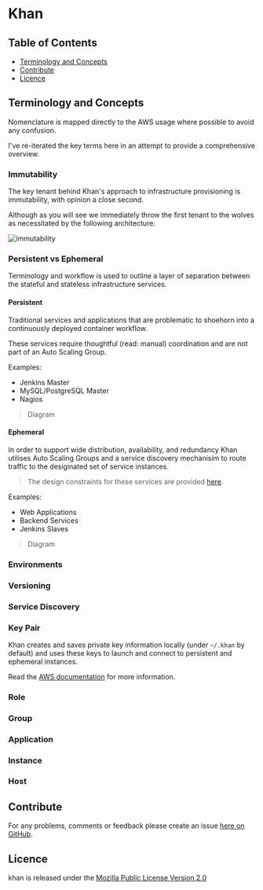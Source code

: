 # Khan

## Table of Contents

* [Terminology and Concepts](#terminology-and-concepts)
* [Contribute](#contribute)
* [Licence](#licence)


## Terminology and Concepts

Nomenclature is mapped directly to the AWS usage where possible to avoid any confusion.

I've re-iterated the key terms here in an attempt to provide a comprehensive overview.

### Immutability

The key tenant behind Khan's approach to infrastructure provisioning is immutability,
with opinion a close second.

Although as you will see we immediately throw the first tenant to the wolves as
necessitated by the following architecture:

<img align="center" src="http://brendanhay.github.io/khan/img/immutability.png" alt="immutability">

### Persistent vs Ephemeral

Terminology and workflow is used to outline a layer of separation between the
stateful and stateless infrastructure services.

#### Persistent

Traditional services and applications that are problematic to shoehorn into a
continuously deployed container workflow.

These services require thoughtful (read: manual) coordination and are not part
of an Auto Scaling Group.

Examples:

* Jenkins Master
* MySQL/PostgreSQL Master
* Nagios

> Diagram

#### Ephemeral

In order to support wide distribution, availability, and redundancy
Khan utilises Auto Scaling Groups and a service discovery mechanisim to route
traffic to the desiginated set of service instances.

> The design constraints for these services are provided [here](#constraints).

Examples:

* Web Applications
* Backend Services
* Jenkins Slaves

> Diagram

### Environments


### Versioning


### Service Discovery


### Key Pair

Khan creates and saves private key information locally (under `~/.khan` by default) and
uses these keys to launch and connect to persistent and ephemeral instances.

Read the [AWS documentation](http://docs.aws.amazon.com/AWSEC2/latest/UserGuide/ec2-key-pairs.html)
for more information.

### Role

### Group

###


### Application

### Instance

### Host


## Contribute

For any problems, comments or feedback please create an issue [here on GitHub](github.com/brendanhay/khan/issues).


## Licence

khan is released under the [Mozilla Public License Version 2.0](http://www.mozilla.org/MPL/)
